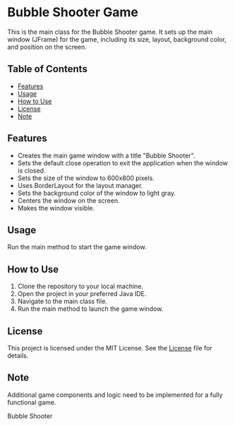 # Bubble Shooter Game

This is the main class for the Bubble Shooter game. It sets up the main window (JFrame) for the game, including its size, layout, background color, and position on the screen.

## Table of Contents

- [Features](#features)
- [Usage](#usage)
- [How to Use](#how-to-use)
- [License](#license)
- [Note](#note)

## Features

- Creates the main game window with a title "Bubble Shooter".
- Sets the default close operation to exit the application when the window is closed.
- Sets the size of the window to 600x800 pixels.
- Uses BorderLayout for the layout manager.
- Sets the background color of the window to light gray.
- Centers the window on the screen.
- Makes the window visible.

## Usage

Run the main method to start the game window.

## How to Use

1. Clone the repository to your local machine.
2. Open the project in your preferred Java IDE.
3. Navigate to the main class file.
4. Run the main method to launch the game window.

## License

This project is licensed under the MIT License. See the [License](License) file for details.

## Note

Additional game components and logic need to be implemented for a fully functional game.

Bubble Shooter
